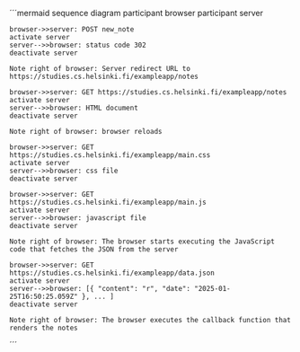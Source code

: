 ´´´mermaid
sequence diagram
    participant browser
    participant server

    browser->>server: POST new_note
    activate server
    server-->>browser: status code 302
    deactivate server

    Note right of browser: Server redirect URL to https://studies.cs.helsinki.fi/exampleapp/notes

    browser->>server: GET https://studies.cs.helsinki.fi/exampleapp/notes
    activate server
    server-->>browser: HTML document
    deactivate server

    Note right of browser: browser reloads

    browser->>server: GET https://studies.cs.helsinki.fi/exampleapp/main.css
    activate server
    server-->>browser: css file
    deactivate server

    browser->>server: GET https://studies.cs.helsinki.fi/exampleapp/main.js
    activate server
    server-->>browser: javascript file
    deactivate server

    Note right of browser: The browser starts executing the JavaScript code that fetches the JSON from the server

    browser->>server: GET https://studies.cs.helsinki.fi/exampleapp/data.json
    activate server
    server-->>browser: [{ "content": "r", "date": "2025-01-25T16:50:25.059Z" }, ... ]
    deactivate server

    Note right of browser: The browser executes the callback function that renders the notes
´´´